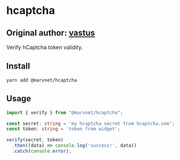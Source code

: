 # hcaptcha
## Original author: [vastus](https://github.com/vastus/node-hcaptcha)

Verify hCaptcha token validity.

## Install

```
yarn add @marvnet/hcaptcha
```

## Usage

```typescript
import { verify } from "@marvnet/hcaptcha";

const secret: string = 'my hcaptcha secret from hcaptcha.com';
const token: string = 'token from widget';

verify(secret, token)
  .then((data) => console.log('success!', data))
  .catch(console.error);
```
